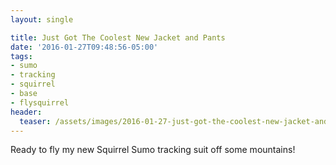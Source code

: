 ```yaml
---
layout: single

title: Just Got The Coolest New Jacket and Pants
date: '2016-01-27T09:48:56-05:00'
tags:
- sumo
- tracking
- squirrel
- base
- flysquirrel
header:
  teaser: /assets/images/2016-01-27-just-got-the-coolest-new-jacket-and-pants/sumo.jpg
---
```


Ready to fly my new Squirrel Sumo tracking suit off some mountains!
